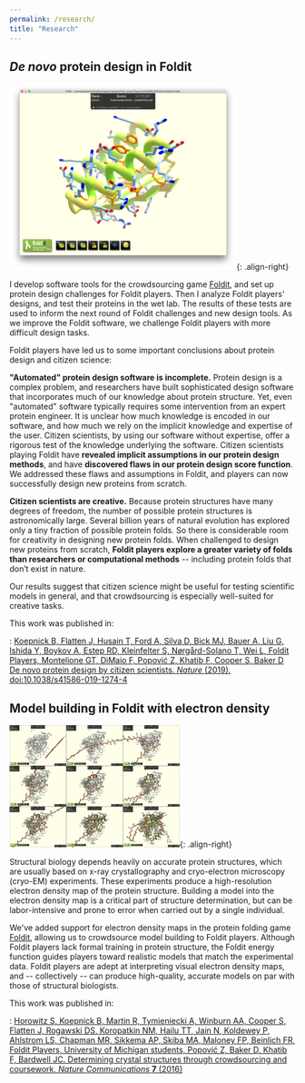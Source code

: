 ```yaml
---
permalink: /research/
title: "Research"
---
```


## _De novo_ protein design in Foldit

![Foldit design](/images/foldit-design-screenshot-small.png){: .align-right}

I develop software tools for the crowdsourcing game [Foldit](https://fold.it), and set up protein design challenges for Foldit players. Then I analyze Foldit players' designs, and test their proteins in the wet lab. The results of these tests are used to inform the next round of Foldit challenges and new design tools. As we improve the Foldit software, we challenge Foldit players with more difficult design tasks.

Foldit players have led us to some important conclusions about protein design and citizen science:

**"Automated" protein design software is incomplete.** Protein design is a complex problem, and researchers have built sophisticated design software that incorporates much of our knowledge about protein structure. Yet, even "automated" software typically requires some intervention from an expert protein engineer. It is unclear how much knowledge is encoded in our software, and how much we rely on the implicit knowledge and expertise of the user. Citizen scientists, by using our software without expertise, offer a rigorous test of the knowledge underlying the software. Citizen scientists playing Foldit have **revealed implicit assumptions in our protein design methods**, and have **discovered flaws in our protein design score function**. We addressed these flaws and assumptions in Foldit, and players can now successfully design new proteins from scratch.

**Citizen scientists are creative.** Because protein structures have many degrees of freedom, the number of possible protein structures is astronomically large. Several billion years of natural evolution has explored only a tiny fraction of possible protein folds. So there is considerable room for creativity in designing new protein folds. When challenged to design new proteins from scratch, **Foldit players explore a greater variety of folds than researchers or computational methods** -- including protein folds that don’t exist in nature. 

Our results suggest that citizen science might be useful for testing scientific models in general, and that crowdsourcing is especially well-suited for creative tasks.

This work was published in:

:	[Koepnick B, Flatten J, Husain T, Ford A, Silva D, Bick MJ, Bauer A, Liu G, Ishida Y, Boykov A, Estep RD, Kleinfelter S, Nørgård-Solano T, Wei L, Foldit Players, Montelione GT, DiMaio F, Popović Z, Khatib F, Cooper S, Baker D De novo protein design by citizen scientists. _Nature_ (2019). doi:10.1038/s41586-019-1274-4](https://www.nature.com/articles/s41586-019-1274-4)


## Model building in Foldit with electron density

![](/images/pubthumb-2016-09-16.png){: .align-right}

Structural biology depends heavily on accurate protein structures, which are usually based on x-ray crystallography and cryo-electron microscopy (cryo-EM) experiments. These experiments produce a high-resolution electron density map of the protein structure. Building a model into the electron density map is a critical part of structure determination, but can be labor-intensive and prone to error when carried out by a single individual.

We've added support for electron density maps in the protein folding game [Foldit](https://fold.it), allowing us to crowdsource model building to Foldit players. Although Foldit players lack formal training in protein structure, the Foldit energy function guides players toward realistic models that match the experimental data. Foldit players are adept at interpreting visual electron density maps, and -- collectively -- can produce high-quality, accurate models on par with those of structural biologists.

This work was published in:

:   [Horowitz S, Koepnick B, Martin R, Tymieniecki A, Winburn AA, Cooper S, Flatten J, Rogawski DS, Koropatkin NM, Hailu TT, Jain N, Koldewey P, Ahlstrom LS, Chapman MR, Sikkema AP, Skiba MA, Maloney FP, Beinlich FR, Foldit Players, University of Michigan students, Popović Z, Baker D, Khatib F, Bardwell JC. Determining crystal structures through crowdsourcing and coursework. _Nature Communications_ **7** (2016)](https://www.ncbi.nlm.nih.gov/pubmed/27633552)
